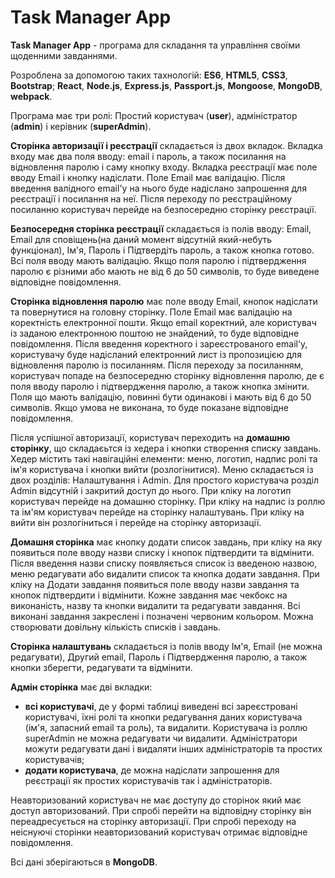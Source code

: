 # Task Manager App

  <strong>Task Manager App</strong> - програма для складання та управління своїми щоденними завданнями.

Розроблена за допомогою таких тахнологій: <strong>ES6</strong>, <strong>HTML5</strong>, <strong>CSS3</strong>, <strong>Bootstrap</strong>; <strong>React</strong>, <strong>Node.js</strong>, <strong>Express.js</strong>, <strong>Passport.js</strong>, <strong>Mongoose</strong>, <strong>MongoDB</strong>, <strong>webpack</strong>.

Програма має три ролі: Простий користувач (<strong>user</strong>), адміністратор (<strong>admin</strong>) і керівник (<strong>superAdmin</strong>).

<strong>Сторінка авторизації і реєстрації</strong> складається із двох вкладок. Вкладка входу має два поля вводу: email і пароль, а також посилання на відновлення паролю і саму кнопку входу. Вкладка реєстрації має поле вводу Email і кнопку надіслати. Поле Email має валідацію. Після введення валідного email'у на нього буде надіслано запрошення для реєстрації і посилання на неї. Після переходу по реєстраційному посиланню користувач перейде на безпосередню сторінку реєстрації. 

<strong>Безпосередня сторінка реєстрації</strong> складається із полів вводу: Email, Email для сповіщень(на даний момент відсутній який-небуть функціонал), Ім'я, Пароль і Підтвердіть пароль, а також кнопка готово. Всі поля вводу мають валідацію. Якщо поля паролю і підтвердження паролю є різними або мають не від 6 до 50 символів, то буде виведене відповідне повідомлення.

<strong>Сторінка відновлення паролю</strong> має поле вводу Email, кнопок надіслати та повернутися на головну сторінку. Поле Email має валідацію на коректність електронної пошти. Якщо email коректний, але користувач із заданою електронною поштою не знайдений, то буде відповідне повідомлення. Після введення коректного і зареєстрованого email'у, користувачу буде надісланий електронний лист із пропозицією для відновлення паролю із посиланням. Після переходу за посиланням, користувач попаде на безпосередню сторінку відновлення паролю, де є поля вводу паролю і підтвердження паролю, а також кнопка змінити. Поля що мають валідацію, повинні бути одинакові і мають від 6 до 50 символів.  Якщо умова не виконана, то буде показане відповідне повідомлення.

Після успішної авторизації, користувач переходить на <strong>домашню сторінку</strong>, що складаєьтся із хедера і кнопки створення списку завдань. Хедер містить такі навігаційні елементи: меню, логотип, надпис ролі та ім'я користувача і кнопки вийти (розлогінитися). Меню складається із двох розділів: Налаштування і Admin. Для простого користувача розділ Admin відсутній і закритий доступ до нього. При кліку на логотип користувач перейде на домашню сторінку. При кліку на надпис із роллю та ім'ям користувач перейде на сторінку налаштувань. При кліку на вийти він розлогіниться і перейде на сторінку авторизації.

<strong>Домашня сторінка</strong> має кнопку додати список завдань, при кліку на яку появиться поле вводу назви списку і кнопок підтвердити та відмінити. Після введення назви списку появляється список із введеною назвою, меню редагувати або видалити список та кнопка додати завдання. При кліку на Додати завдання появиться поле вводу назви завдання та кнопок підтвердити і відмінити. Кожне завдання має чекбокс на виконаність, назву та кнопки видалити та редагувати завдання. Всі виконані завдання закреслені і позначені червоним кольором. Можна створювати довільну кількість списків і завдань.

<strong>Сторінка налаштувань</strong> складається із полів вводу Ім'я, Email (не можна редагувати), Другий email, Пароль і Підтвердження паролю, а також кнопки зберегти, редагувати та відмінити.

<strong>Адмін сторінка</strong> має дві вкладки: 
- <strong>всі користувачі</strong>, де у формі таблиці виведені всі зареєстровані користувачі, їхні ролі та кнопки редагування даних користувача (ім'я, запасний email та роль), та видалити. Користувача із роллю superAdmin не можна редагувати чи видалити. Адміністратори можути редагувати дані і видаляти інших адміністраторів та простих користувачів;
- <strong>додати користувача</strong>, де можна надіслати запрошення для реєстрації як простих користувачів так і адміністраторів.

Неавторизований користувач не має доступу до сторінок який має доступ авторизований. При спробі перейти на відповідну сторінку він переадресується на сторінку авторизації. При спробі переходу на неіснуючі сторінки неавторизований користувач отримає відповідне повідомлення.

Всі дані зберігаються в <strong>MongoDB</strong>.

